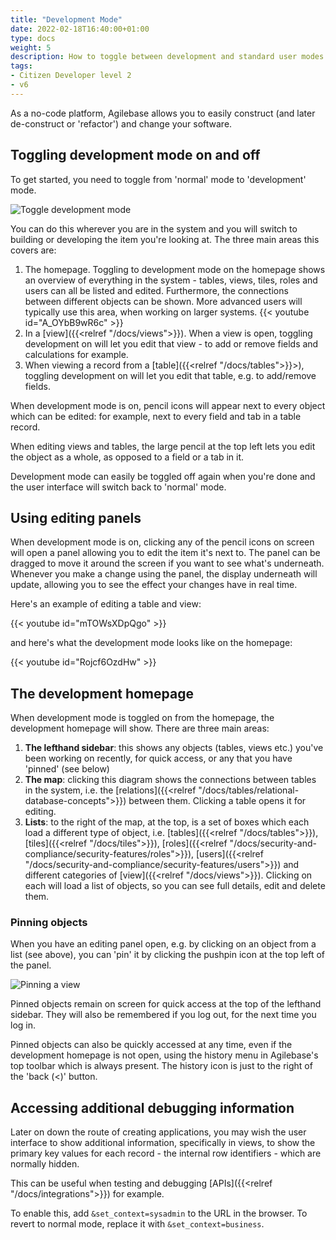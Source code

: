 ```yaml
---
title: "Development Mode"
date: 2022-02-18T16:40:00+01:00
type: docs
weight: 5
description: How to toggle between development and standard user modes
tags:
- Citizen Developer level 2
- v6
---
```

As a no-code platform, Agilebase allows you to easily construct (and later de-construct or 'refactor') and change your software.

## Toggling development mode on and off
To get started, you need to toggle from 'normal' mode to 'development' mode.

![Toggle development mode](/toggle-build-mode.png)

You can do this wherever you are in the system and you will switch to building or developing the item you're looking at. The three main areas this covers are:
1. The homepage. Toggling to development mode on the homepage shows an overview of everything in the system - tables, views, tiles, roles and users can all be listed and edited. Furthermore, the connections between different objects can be shown. More advanced users will typically use this area, when working on larger systems. {{< youtube id="A_OYbB9wR6c" >}}
2. In a [view]({{<relref "/docs/views">}}). When a view is open, toggling development on will let you edit that view - to add or remove fields and calculations for example.
3. When viewing a record from a [table]({{<relref "/docs/tables">}}>), toggling development on will let you edit that table, e.g. to add/remove fields.

When development mode is on, pencil icons will appear next to every object which can be edited: for example, next to every field and tab in a table record.

When editing views and tables, the large pencil at the top left lets you edit the object as a whole, as opposed to a field or a tab in it.

Development mode can easily be toggled off again when you're done and the user interface will switch back to 'normal' mode.

## Using editing panels
When development mode is on, clicking any of the pencil icons on screen will open a panel allowing you to edit the item it's next to. The panel can be dragged to move it around the screen if you want to see what's underneath. Whenever you make a change using the panel, the display underneath will update, allowing you to see the effect your changes have in real time.

Here's an example of editing a table and view:

{{< youtube id="mTOWsXDpQgo" >}}

and here's what the development mode looks like on the homepage:

{{< youtube id="Rojcf6OzdHw" >}}

## The development homepage
When development mode is toggled on from the homepage, the development homepage will show. There are three main areas:
1. **The lefthand sidebar**: this shows any objects (tables, views etc.) you've been working on recently, for quick access, or any that you have 'pinned' (see below)
2. **The map**: clicking this diagram shows the connections between tables in the system, i.e. the [relations]({{<relref "/docs/tables/relational-database-concepts">}}) between them. Clicking a table opens it for editing.
3. **Lists**: to the right of the map, at the top, is a set of boxes which each load a different type of object, i.e. [tables]({{<relref "/docs/tables">}}), [tiles]({{<relref "/docs/tiles">}}), [roles]({{<relref "/docs/security-and-compliance/security-features/roles">}}), [users]({{<relref "/docs/security-and-compliance/security-features/users">}}) and different categories of [view]({{<relref "/docs/views">}}). Clicking on each will load a list of objects, so you can see full details, edit and delete them.

### Pinning objects
When you have an editing panel open, e.g. by clicking on an object from a list (see above), you can 'pin' it by clicking the pushpin icon at the top left of the panel.

![Pinning a view](/pinning.png)

Pinned objects remain on screen for quick access at the top of the lefthand sidebar. They will also be remembered if you log out, for the next time you log in.

Pinned objects can also be quickly accessed at any time, even if the development homepage is not open, using the history menu in Agilebase's top toolbar which is always present. The history icon is just to the right of the 'back (&lt;)' button.

## Accessing additional debugging information

Later on down the route of creating applications, you may wish the user interface to show additional information, specifically in views, to show the primary key values for each record - the internal row identifiers - which are normally hidden.

This can be useful when testing and debugging [APIs]({{<relref "/docs/integrations">}}) for example.

To enable this, add `&set_context=sysadmin` to the URL in the browser. To revert to normal mode, replace it with `&set_context=business`.
